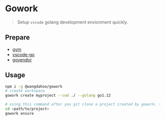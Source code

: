 # Gowork

> Setup `vscode` golang development envionment quickly.

## Prepare

- [gvm](https://github.com/moovweb/gvm)
- [vscode-go](https://github.com/Microsoft/vscode-go)
- [govendor](https://github.com/kardianos/govendor)

## Usage

```bash
npm i -g @wangdahoo/gowork
# create workspace
gowork create myproject --cwd ./ --golang go1.12

# using this command after you git clone a project created by gowork. to ensure your pkgset and link your project to GOPATH.
cd <path/to/project>
gowork ensure
```
